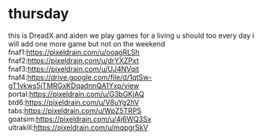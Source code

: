 # thursday
this is DreadX and aiden
we play games for a living u should too 
every day i will add one more game but not on the weekend
fnaf1:https://pixeldrain.com/u/ooagRLSh
fnaf2:https://pixeldrain.com/u/drYXZPxt
fnaf3:https://pixeldrain.com/u/UJ4NVqit
fnaf4:https://drive.google.com/file/d/1qtSw-gT1ykws5jTMRGxKDqadnnQA1Yxp/view 
portal:https://pixeldrain.com/u/G3bGKjAQ
btd6:https://pixeldrain.com/u/V8uYg2hV
tabs:https://pixeldrain.com/u/WpZ5TRPS
goatsim:https://pixeldrain.com/u/4j6WQ3Sx
ultrakill:https://pixeldrain.com/u/mqpgrSkV



